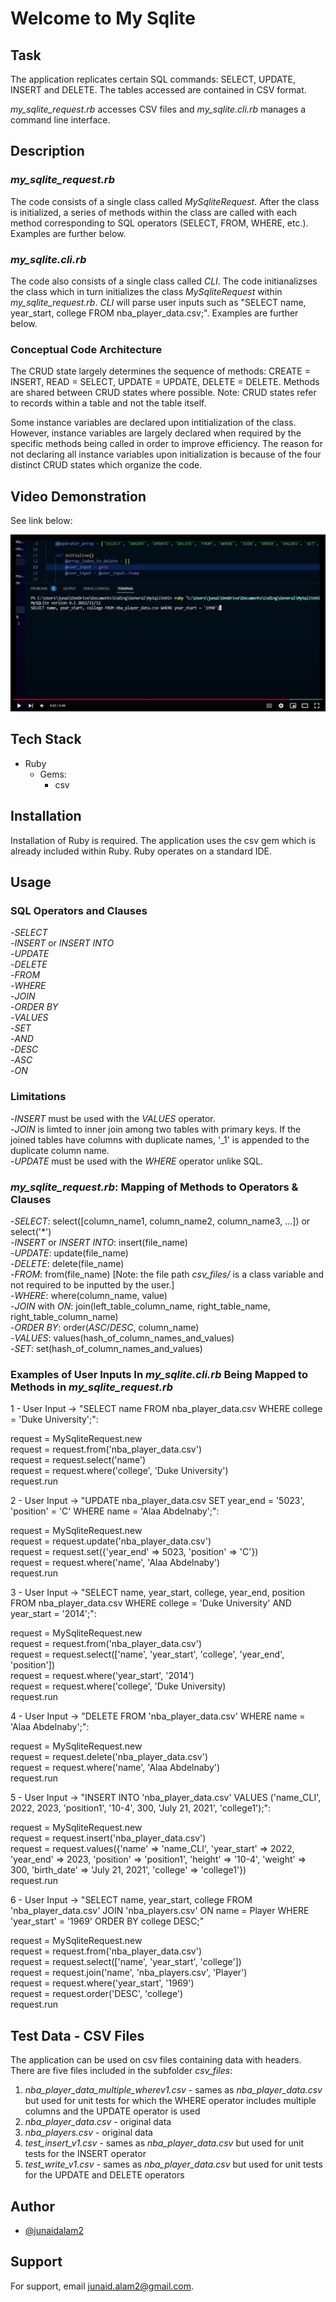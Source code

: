 # Welcome to My Sqlite

## Task

The application replicates certain SQL commands: SELECT, UPDATE, INSERT and DELETE. The tables accessed are contained in CSV format.

*my_sqlite_request.rb* accesses CSV files and *my_sqlite.cli.rb* manages a command line interface.

## Description

### *my_sqlite_request.rb*

The code consists of a single class called *MySqliteRequest*. After the class is initialized, a series of methods within the class are called with each method corresponding to SQL operators (SELECT, FROM, WHERE, etc.). Examples are further below.

### *my_sqlite.cli.rb*

The code also consists of a single class called *CLI*. The code initianalizses the class which in turn initializes the class *MySqliteRequest* within *my_sqlite_request.rb*. *CLI* will parse user inputs such as "SELECT name, year_start, college FROM nba_player_data.csv;". Examples are further below.

### Conceptual Code Architecture

The CRUD state largely determines the sequence of methods: CREATE = INSERT, READ = SELECT, UPDATE = UPDATE, DELETE = DELETE. Methods are shared between CRUD states where possible. Note: CRUD states refer to records within a table and not the table itself.

Some instance variables are declared upon intitialization of the class. However, instance variables are largely declared when required by the specific methods being called in order to improve efficiency. The reason for not declaring all instance variables upon initialization is because of the four distinct CRUD states which organize the code.

## Video Demonstration

See link below:

<a href="https://youtu.be/_YpnY-UPNKg" target="_blank">
   <img src="https://github.com/junaidalam2/MySqlite/blob/main/videoThumbnail.jpg">
</a>

## Tech Stack

- Ruby
  - Gems:
    - csv

## Installation

Installation of Ruby is required. The application uses the csv gem which is already included within Ruby. Ruby operates on a standard IDE.

## Usage

### SQL Operators and Clauses

-*SELECT*\
-*INSERT* or *INSERT INTO*\
-*UPDATE*\
-*DELETE*\
-*FROM*\
-*WHERE*\
-*JOIN*\
-*ORDER BY*\
-*VALUES*\
-*SET*\
-*AND*\
-*DESC*\
-*ASC*\
-*ON*

### Limitations

-*INSERT* must be used with the *VALUES* operator.\
-*JOIN* is limted to inner join among two tables with primary keys. If the joined tables have columns with duplicate names, '_1' is appended to the duplicate column name.\
-*UPDATE* must be used with the *WHERE* operator unlike SQL.  

### *my_sqlite_request.rb*: Mapping of Methods to Operators & Clauses

-*SELECT*: select([column_name1, column_name2, column_name3, ...]) or select('*')\
-*INSERT* or *INSERT INTO*: insert(file_name)\
-*UPDATE*: update(file_name)\
-*DELETE*: delete(file_name)\
-*FROM*: from(file_name) [Note: the file path *csv_files/* is a class variable and not required to be inputted by the user.]\
-*WHERE*: where(column_name, value)\
-*JOIN* with *ON*: join(left_table_column_name, right_table_name, right_table_column_name)\
-*ORDER BY*: order(*ASC*/*DESC*, column_name)\
-*VALUES*: values(hash_of_column_names_and_values)\
-*SET*: set(hash_of_column_names_and_values)

### Examples of User Inputs In *my_sqlite.cli.rb* Being Mapped to Methods in *my_sqlite_request.rb*

1 - User Input -> "SELECT name FROM nba_player_data.csv WHERE college = 'Duke University';":

request = MySqliteRequest.new\
request = request.from('nba_player_data.csv')\
request = request.select('name')\
request = request.where('college', 'Duke University')\
request.run

2 - User Input -> "UPDATE nba_player_data.csv SET year_end = '5023', 'position' = 'C' WHERE name = 'Alaa Abdelnaby';":

request = MySqliteRequest.new\
request = request.update('nba_player_data.csv')\
request = request.set({'year_end' => 5023, 'position' => 'C'})\
request = request.where('name', 'Alaa Abdelnaby')\
request.run

3 - User Input -> "SELECT name, year_start, college, year_end, position FROM nba_player_data.csv WHERE college = 'Duke University' AND year_start = '2014';":

request = MySqliteRequest.new\
request = request.from('nba_player_data.csv')\
request = request.select(['name', 'year_start', 'college', 'year_end', 'position'])\
request = request.where('year_start', '2014')\
request = request.where('college', 'Duke University)\
request.run

4 - User Input -> "DELETE FROM 'nba_player_data.csv' WHERE name = 'Alaa Abdelnaby';":

request = MySqliteRequest.new\
request = request.delete('nba_player_data.csv')\
request = request.where('name', 'Alaa Abdelnaby')\
request.run

5 - User Input -> "INSERT INTO 'nba_player_data.csv' VALUES ('name_CLI', 2022, 2023, 'position1', '10-4', 300, 'July 21, 2021', 'college1');":

request = MySqliteRequest.new\
request = request.insert('nba_player_data.csv')\
request = request.values({'name' => 'name_CLI', 'year_start' => 2022, 'year_end' => 2023, 'position' => 'position1', 'height' => '10-4', 'weight' => 300, 'birth_date' => 'July 21, 2021', 'college' => 'college1'})\
request.run

6 - User Input -> "SELECT name, year_start, college FROM 'nba_player_data.csv' JOIN 'nba_players.csv' ON name = Player WHERE 'year_start' = '1969' ORDER BY college DESC;"

request = MySqliteRequest.new\
request = request.from('nba_player_data.csv')\
request = request.select(['name', 'year_start', 'college'])\
request = request.join('name', 'nba_players.csv', 'Player')\
request = request.where('year_start', '1969')\
request = request.order('DESC', 'college')\
request.run

## Test Data - CSV Files

The application can be used on csv files containing data with headers. There are five files included in the subfolder *csv_files*:

1. *nba_player_data_multiple_wherev1.csv* - sames as *nba_player_data.csv* but used for unit tests for which the WHERE operator includes multiple columns and the UPDATE operator is used
2. *nba_player_data.csv* - original data
3. *nba_players.csv* - original data
4. *test_insert_v1.csv* - sames as *nba_player_data.csv* but used for unit tests for the INSERT operator
5. *test_write_v1.csv* - sames as *nba_player_data.csv* but used for unit tests for the UPDATE and DELETE operators

## Author

- [@junaidalam2](https://github.com/junaidalam2)

## Support

For support, email junaid.alam2@gmail.com.

